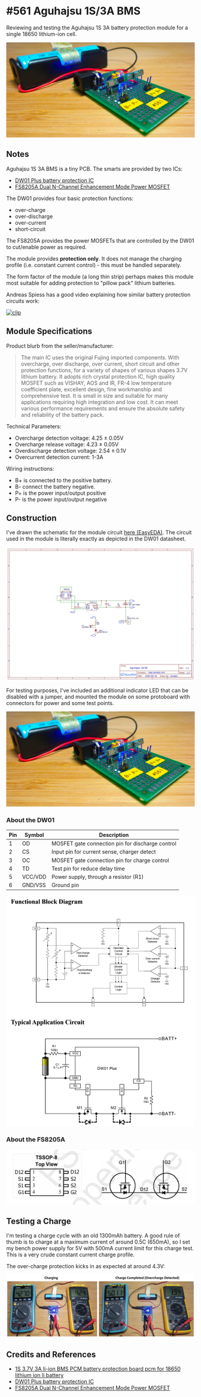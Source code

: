 # #561 Aguhajsu 1S/3A BMS

Reviewing and testing the Aguhajsu 1S 3A battery protection module for a single 18650 lithium-ion cell.

![Build](./assets/Aguhajsu1S3A_build.jpg?raw=true)

## Notes

Aguhajsu 1S 3A BMS is a tiny PCB. The smarts are provided by two ICs:

* [DW01 Plus battery protection IC](https://www.digchip.com/datasheets/parts/datasheet/922/DW01.php)
* [FS8205A Dual N-Channel Enhancement Mode Power MOSFET](https://www.ic-fortune.com/upload/Download/FS8205A-DS-12_EN.pdf)

The DW01 provides four basic protection functions:

* over-charge
* over-discharge
* over-current
* short-circuit

The FS8205A provides the power MOSFETs that are controlled by the DW01 to cut/enable power as required.

The module provides **protection only**. It does not manage the charging profile (i.e. constant current control) - this must be handled separately.

The form factor of the module (a long thin strip) perhaps makes this module most suitable for adding protection to "pillow pack" lithium batteries.

Andreas Spiess has a good video explaining how similar battery protection circuits work:

[![clip](https://img.youtube.com/vi/1rg3ZWxBNUE/0.jpg)](https://www.youtube.com/watch?v=1rg3ZWxBNUE)

## Module Specifications

Product blurb from the seller/manufacturer:

> The main IC uses the original Fujing imported components. With overcharge, over discharge, over current, short circuit and other protection functions, for a variety of shapes of various shapes 3.7V lithium battery. It adopts rich crystal protection IC, high quality MOSFET such as VISHAY, AOS and IR, FR-4 low temperature coefficient plate, excellent design, fine workmanship and comprehensive test. It is small in size and suitable for many applications requiring high integration and low cost. It can meet various performance requirements and ensure the absolute safety and reliability of the battery pack.

Technical Parameters:

* Overcharge detection voltage: 4.25 ± 0.05V
* Overcharge release voltage: 4.23 ± 0.05V
* Overdischarge detection voltage: 2.54 ± 0.1V
* Overcurrent detection current: 1-3A

Wiring instructions:

* B+ is connected to the positive battery.
* B- connect the battery negative.
* P+ is the power input/output positive
* P- is the power input/output negative

## Construction

I've drawn the schematic for the module circuit [here (EasyEDA)](https://easyeda.com/tardate/aguhajsu1s3a).
The circuit used in the module is literally exactly as depicted in the DW01 datasheet.

![Schematic](./assets/Aguhajsu1S3A_schematic.jpg?raw=true)

For testing purposes, I've included an additional indicator LED that can be disabled with a jumper, and mounted
the module on some protoboard with connectors for power and some test points.

![Build](./assets/Aguhajsu1S3A_build.jpg?raw=true)

### About the DW01

| Pin | Symbol | Description |
|-----|-----|---------------------------------------------------|
| 1   | OD  | MOSFET gate connection pin for discharge control  |
| 2   | CS  | Input pin for current sense, charger detect       |
| 3   | OC  | MOSFET gate connection pin for charge control     |
| 4   | TD  | Test pin for reduce delay time                    |
| 5   | VCC/VDD | Power supply, through a resistor (R1)             |
| 6   | GND/VSS | Ground pin                                        |

![DW01](./assets/DW01.jpg?raw=true)

### About the FS8205A

![FS8205A](./assets/FS8205A.jpg?raw=true)

## Testing a Charge

I'm testing a charge cycle with an old 1300mAh battery.
A good rule of thumb is to charge at a maximum current of around 0.5C (650mA),
so I set my bench power supply for 5V with 500mA current limit for this charge test.
This is a very crude constant current charge profile.

The over-charge protection kicks in as expected at around 4.3V:

![power_cycle](./assets/power_cycle.jpg?raw=true)

## Credits and References

* [1S 3.7V 3A li-ion BMS PCM battery protection board pcm for 18650 lithium ion li battery](https://www.aliexpress.com/item/33038857265.html)
* [DW01 Plus battery protection IC](https://www.digchip.com/datasheets/parts/datasheet/922/DW01.php)
* [FS8205A Dual N-Channel Enhancement Mode Power MOSFET](https://www.ic-fortune.com/upload/Download/FS8205A-DS-12_EN.pdf)
